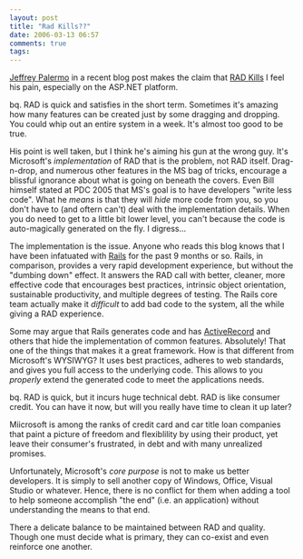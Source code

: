 ```yaml
---
layout: post
title: "Rad Kills??"
date: 2006-03-13 06:57
comments: true
tags:
---
```

[Jeffrey Palermo](http://codebetter.com/blogs/jeffrey.palermo,) in a recent blog post makes the claim that [RAD Kills](http://codebetter.com/blogs/jeffrey.palermo/archive/2006/02/20/138778.aspx.) I feel his pain, especially on the ASP.NET platform.

bq. RAD is quick and satisfies in the short term.  Sometimes it's amazing how many features can be created just by some dragging and dropping.  You could whip out an entire system in a week.  It's almost too good to be true.

His point is well taken, but I think he's aiming his gun at the wrong guy. It's Microsoft's _implementation_ of RAD that is the problem, not RAD itself. Drag-n-drop, and numerous other features in the MS bag of tricks, encourage a blissful ignorance about what is going on beneath the covers. Even Bill himself stated at PDC 2005 that MS's goal is to have developers "write less code". What he _means_ is that they will _hide_ more code from you, so you don't have to (and oftern can't) deal with the implementation details. When you do need to get to a little bit lower level, you can't because the code is auto-magically generated on the fly. I digress...

The implementation is the issue. Anyone who reads this blog knows that I have been infatuated with [Rails](http://www.rubyonrails.com) for the past 9 months or so. Rails, in comparison, provides a very rapid development experience, but without the "dumbing down" effect. It answers the RAD call with better, cleaner, more effective code that encourages best practices, intrinsic object orientation, sustainable productivity, and multiple degrees of testing. The Rails core team actually make it _difficult_ to add bad code to the system, all the while giving a RAD experience.

Some may argue that Rails generates code and has [ActiveRecord](http://api.rubyonrails.org/classes/ActiveRecord/Base.html) and others that hide the implementation of common features. Absolutely! That one of the things that makes it a great framework. How is that different from Microsoft's WYSIWYG? It uses best practices, adheres to web standards, and gives you full access to the underlying code. This allows to you _properly_ extend the generated code to meet the applications needs.

bq. RAD is quick, but it incurs huge technical debt.  RAD is like consumer credit.  You can have it now, but will you really have time to clean it up later?

Miicrosoft is among the ranks of credit card and car title loan companies that paint a picture of freedom and flexiblility by using their product, yet leave their consumer's frustrated, in debt and with many unrealized promises.

Unfortunately, Microsoft's _core purpose_ is not to make us better developers. It is simply to sell another copy of Windows, Office, Visual Studio or whatever. Hence, there is no conflict for them when adding a tool to help someone accomplish "the end" (i.e. an application) without understanding the means to that end.

There a delicate balance to be maintained between RAD and quality. Though one must decide what is primary, they can co-exist and even reinforce one another.